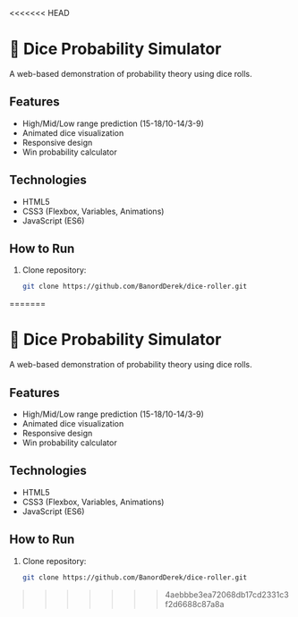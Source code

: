 <<<<<<< HEAD
# 🎲 Dice Probability Simulator

A web-based demonstration of probability theory using dice rolls.

## Features
- High/Mid/Low range prediction (15-18/10-14/3-9)
- Animated dice visualization
- Responsive design
- Win probability calculator

## Technologies
- HTML5
- CSS3 (Flexbox, Variables, Animations)
- JavaScript (ES6)

## How to Run
1. Clone repository:
   ```bash
   git clone https://github.com/BanordDerek/dice-roller.git
=======
# 🎲 Dice Probability Simulator

A web-based demonstration of probability theory using dice rolls.

## Features
- High/Mid/Low range prediction (15-18/10-14/3-9)
- Animated dice visualization
- Responsive design
- Win probability calculator

## Technologies
- HTML5
- CSS3 (Flexbox, Variables, Animations)
- JavaScript (ES6)

## How to Run
1. Clone repository:
   ```bash
   git clone https://github.com/BanordDerek/dice-roller.git
>>>>>>> 4aebbbe3ea72068db17cd2331c3f2d6688c87a8a
